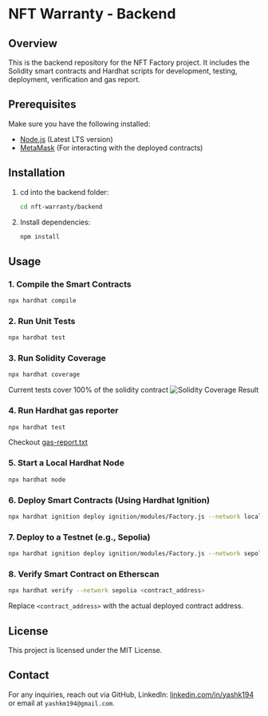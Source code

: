 # NFT Warranty - Backend

## Overview

This is the backend repository for the NFT Factory project. It includes the Solidity smart contracts and Hardhat scripts for development, testing, deployment, verification and gas report.

## Prerequisites

Make sure you have the following installed:

- [Node.js](https://nodejs.org/) (Latest LTS version)
- [MetaMask](https://metamask.io/) (For interacting with the deployed contracts)

## Installation

1. cd into the backend folder:

   ```sh
   cd nft-warranty/backend
   ```

2. Install dependencies:
   ```sh
   npm install
   ```

## Usage

### 1. Compile the Smart Contracts

```sh
npx hardhat compile
```

### 2. Run Unit Tests

```sh
npx hardhat test
```

### 3. Run Solidity Coverage

```sh
npx hardhat coverage
```

Current tests cover 100% of the solidity contract
![Solidity Coverage Result](..screenshots/Test_coverage_screenshot.png)

### 4. Run Hardhat gas reporter

```sh
npx hardhat test
```

Checkout [gas-report.txt](backend/gas-report.txt)

### 5. Start a Local Hardhat Node

```sh
npx hardhat node
```

### 6. Deploy Smart Contracts (Using Hardhat Ignition)

```sh
npx hardhat ignition deploy ignition/modules/Factory.js --network localhost
```

### 7. Deploy to a Testnet (e.g., Sepolia)

```sh
npx hardhat ignition deploy ignition/modules/Factory.js --network sepolia
```

### 8. Verify Smart Contract on Etherscan

```sh
npx hardhat verify --network sepolia <contract_address>
```

Replace `<contract_address>` with the actual deployed contract address.

## License

This project is licensed under the MIT License.

## Contact

For any inquiries, reach out via GitHub, LinkedIn: [linkedin.com/in/yashk194](https://www.linkedin.com/in/yashk194/) or email at `yashkm194@gmail.com`.
